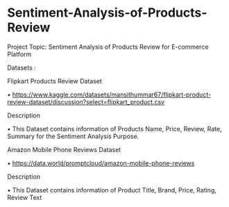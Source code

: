 # Sentiment-Analysis-of-Products-Review
Project Topic: Sentiment Analysis of Products Review for E-commerce Platform

Datasets :

Flipkart Products Review Dataset

•	https://www.kaggle.com/datasets/mansithummar67/flipkart-product-review-dataset/discussion?select=flipkart_product.csv

Description

•	This Dataset contains information of Products Name, Price, Review, Rate, Summary for the Sentiment Analysis Purpose. 

Amazon Mobile Phone Reviews Dataset

•	https://data.world/promptcloud/amazon-mobile-phone-reviews

Description

•	This Dataset contains information of Product Title, Brand, Price, Rating, Review Text
